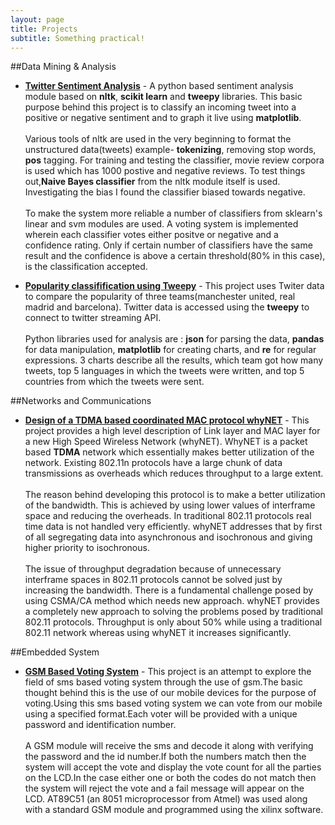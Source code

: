 ```yaml
---
layout: page
title: Projects
subtitle: Something practical!
---
```


##Data Mining & Analysis

-  **[Twitter Sentiment Analysis](http://github.com/souvikghosh/TwitterSentimentAnalysis)** - A python based sentiment analysis module based on <b>nltk</b>, <b>scikit learn</b> and <b>tweepy</b> libraries. This basic purpose behind this project is to classify an incoming tweet into a positive or negative sentiment and to graph it live using <b>matplotlib</b>. <br><br>
Various tools of nltk are used in the very beginning to format the unstructured data(tweets) example- <b>tokenizing</b>, removing stop words, <b>pos</b> tagging. For training and testing the classifier, movie review corpora is used which has 1000 postive and negative reviews. To test things out,<b>Naive Bayes classifier</b> from the nltk module itself is used. Investigating the bias I found the classifier biased towards negative.<br><br>
To make the system more reliable a number of classifiers from sklearn's linear and svm modules are used. A voting system is implemented wherein each classifier votes either positve or negative and a confidence rating. Only if certain number of classifiers have the same result and the confidence is above a certain threshold(80% in this case), is the classification accepted.

-  **[Popularity classifification using Tweepy](http://github.com/souvikghosh/TwitterAnalysis)** - This project uses Twiter data to compare the popularity of three teams(manchester united, real madrid and barcelona). Twitter data is accessed using the <b>tweepy</b> to connect to twitter streaming API.<br><br> Python libraries used for analysis are : <b>json</b> for parsing the data, <b>pandas</b> for data manipulation, <b>matplotlib</b> for creating charts, and <b>re</b> for regular expressions. 3 charts describe all the results, which team got how many tweets, top 5 languages in which the tweets were written, and top 5 countries from which the tweets were sent.

##Networks and Communications

-  **[Design of a TDMA based coordinated MAC protocol whyNET](https://drive.google.com/file/d/0B1h-tBgm4w9VWHhSeFlqMVYyWHc/view?usp=sharing)** - This project provides a high level description of Link layer and MAC layer for a new High Speed Wireless Network (whyNET). WhyNET is a packet based <b>TDMA</b> network which essentially makes better utilization of the network. Existing 802.11n protocols have a large chunk of data transmissions as overheads which reduces throughput to a large extent.<br><br> The reason behind developing this protocol is to make a better utilization of the bandwidth. This is achieved by using lower values of interframe space and reducing the overheads. 
In traditional 802.11 protocols real time data is not handled very efficiently. whyNET addresses that by first of all segregating data into asynchronous and isochronous and giving higher priority to isochronous.<br><br> The issue of throughput degradation because of unnecessary interframe spaces in 802.11 protocols cannot be solved just by increasing the bandwidth. There is a fundamental challenge posed by using CSMA/CA method which needs new approach. whyNET provides a completely new approach to solving the problems posed by traditional 802.11 protocols. Throughput is only about 50% while using a traditional 802.11 network whereas using whyNET it increases significantly.

##Embedded System

-  **[GSM Based Voting System](https://docs.google.com/presentation/d/1SwUJ1Veg-fo0YyJ87p4SAU5JfBwtyE7vf4HIxDfZ8HM/edit?usp=sharing)** - This project is an attempt to explore the field of sms based voting system through the use of gsm.The basic thought behind this is the use of our mobile devices for the purpose of voting.Using this sms based voting system we can vote from our mobile using a specified format.Each voter will  be provided with a unique password and identification number.<br><br>A GSM module will receive the sms and decode it along with verifying the password and the id number.If  both the numbers match then the system will accept the vote and display the vote count for all the parties on the LCD.In the case either one or both the codes do not match then the system will reject the vote and a fail message will appear on the LCD. AT89C51 (an 8051 microprocessor from Atmel) was used along with a standard GSM module and programmed using the xilinx software.
